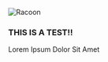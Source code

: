 
![Racoon]([https://cdn.britannica.com/62/170962-004-DFD5BF16.jpg](https://github.com/jlnqvisuals/jlnqvisuals/blob/main/B&W.png?raw=true)https://github.com/jlnqvisuals/jlnqvisuals/blob/main/B&W.png?raw=true)


### THIS IS A TEST!!
Lorem Ipsum Dolor Sit Amet



